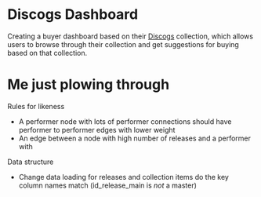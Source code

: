 # Discogs Dashboard

Creating a buyer dashboard based on their [Discogs](https://www.discogs.com) collection, which allows users to browse through their collection and get suggestions for buying based on that collection.


# Me just plowing through

Rules for likeness
* A performer node with lots of performer connections should have performer to performer edges with lower weight
* An edge between a node with high number of releases and a performer with

Data structure
* Change data loading for releases and collection items do the key column names match (id_release_main is *not* a master)